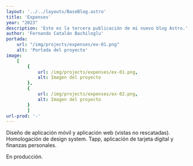 ```yaml
---
layout: '../../layouts/BaseBlog.astro'
title: 'Expenses'
year: "2023"
description: 'Este es la tercera publicación de mi nuevo blog Astro.'
author: 'Fernando Catalán Bachiloglu'
portada: 
    url: "/img/projects/expenses/ex-01.png"
    alt: 'Portada del proyecto'
image:
    [
        {
            url: /img/projects/expenses/ex-01.png,
            alt: Imagen del proyecto
        },
        {
            url: /img/projects/expenses/ex-02.png,
            alt: Imagen del proyecto
        }
        ]
url-prod: '-'
---
```

Diseño de aplicación móvil y aplicación web (vistas no rescatadas). Homologación de design system. Tapp, aplicación de tarjeta digital y finanzas personales.

En producción.